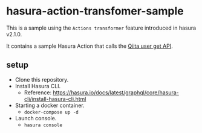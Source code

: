 # hasura-action-transfomer-sample

This is a sample using the `Actions transformer` feature introduced in hasura v2.1.0.

It contains a sample Hasura Action that calls the [Qiita user get API](https://qiita.com/api/v2/docs#get-apiv2users).

## setup

- Clone this repository.
- Install Hasura CLI.
  - Reference: https://hasura.io/docs/latest/graphql/core/hasura-cli/install-hasura-cli.html
- Starting a docker container.
  - `docker-compose up -d`
- Launch console.
  - `hasura console`

